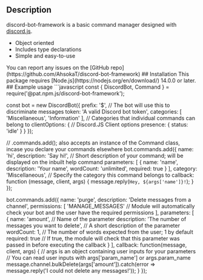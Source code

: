 ## Description

discord-bot-framework is a basic command manager designed with [discord.js](https://www.npmjs.com/package/discord.js).
* Object oriented
* Includes type declarations
* Simple and easy-to-use
<a/>
You can report any issues on the [GitHub repo](https://github.com/AhsokaT/discord-bot-framework)
## Installation
This package requires [Node.js](https://nodejs.org/en/download/) 14.0.0 or later.
## Example usage
```javascript
const { DiscordBot, Command } = require('@pat.npm.js/discord-bot-framework');

const bot = new DiscordBot({
    prefix: '$', // The bot will use this to discriminate messages
    token: 'A valid Discord bot token',
    categories: [ 'Miscellaneous', 'Information' ], // Categories that individual commands can belong to
    clientOptions: { // Discord.JS Client options
        presence: { status: 'idle' }
    }
});

// .commands.add(); also accepts an instance of the Command class, incase you declare your commands elsewhere
bot.commands.add({
    name: 'hi',
    description: 'Say hi!', // Short description of your command; will be displayed on the inbuilt help command
    parameters: [
        {
            name: 'name',
            description: 'Your name',
            wordCount: 'unlimited',
            required: true
        }
    ],
    category: 'Miscellaneous', // Specify the category this command belongs to
    callback: function (message, client, args) {
        message.reply(`Hey, ${args['name']}!`);
    }
});

bot.commands.add({
    name: 'purge',
    description: 'Delete messages from a channel',
    permissions: [
        'MANAGE_MESSAGES' // Module will automatically check your bot and the user have the required permissions
    ],
    parameters: [
        {
            name: 'amount', // Name of the parameter
            description: 'The number of messages you want to delete', // A short description of the parameter
            wordCount: 1, // The number of words expected from the user; 1 by default
            required: true // If true, the module will check that this parameter was passed in before executing the callback
        }
    ],
    callback: function(message, client, args) {
        // args is an object containing user inputs for your parameters
        // You can read user inputs with args['param_name'] or args.param_name
        message.channel.bulkDelete(args['amount']).catch(error => message.reply('I could not delete any messages!'));
    }
});
```
